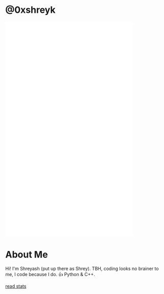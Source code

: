 # @0xshreyk

<img align="center" src="/github-metrics.svg" alt="Metrics" width="400">

# About Me
Hi! I'm Shreyash (put up there as Shrey). TBH, coding looks no brainer to me, I code because I do. 👍 Python & C++.

[read stats](https://youtu.be/jPhJbKBuNnA?si=TqxBOA21Ta1O3SbP)
